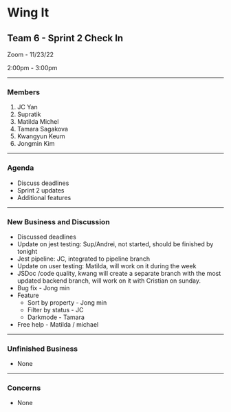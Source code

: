 # Wing It

## Team 6 - Sprint 2 Check In

Zoom - 11/23/22

2:00pm - 3:00pm

<hr>

### Members

1. JC Yan
2. Supratik
3. Matilda Michel 
4. Tamara Sagakova 
5. Kwangyun Keum 
6. Jongmin Kim

<hr>

### Agenda

- Discuss deadlines
- Sprint 2 updates
- Additional features

<hr>

### New Business and Discussion

- Discussed deadlines
- Update on jest testing: Sup/Andrei, not started, should be finished by tonight
- Jest pipeline: JC, integrated to pipeline branch
- Update on user testing: Matilda, will work on it during the week 
- JSDoc /code quality, kwang will create a separate branch with the most updated backend branch, will work on it with Cristian on sunday.
- Bug fix - Jong min
- Feature
  - Sort by property - Jong min 
  - Filter by status - JC
  - Darkmode - Tamara 
- Free help - Matilda / michael

<hr>

### Unfinished Business

- None

<hr>

### Concerns

- None

